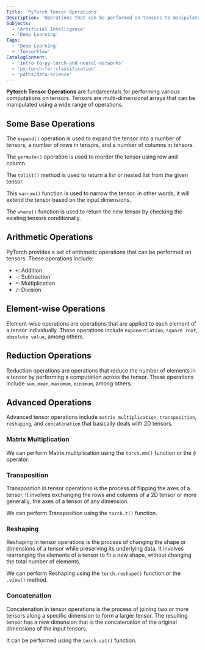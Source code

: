 ```yaml
---
Title: 'PyTorch Tensor Operations'
Description: 'Operations that can be performed on tensors to manipulate and transform their values.'
Subjects:
  - 'Artificial Intelligence'
  - 'Deep Learning'
Tags:
  - 'Deep Learning'
  - 'TensorFlow'
CatalogContent:
  - 'intro-to-py-torch-and-neural-networks'
  - 'py-torch-for-classification'
  - 'paths/data-science'
---
```


**Pytorch Tensor Operations** are fundamentals for performing various computations on tensors. Tensors are multi-dimensional arrays that can be manipulated using a wide range of operations.

## Some Base Operations

The `expand()` operation is used to expand the tensor into a number of tensors, a number of rows in tensors, and a number of columns in tensors.

The `permute()` operation is used to reorder the tensor using row and column.

The `tolist()` method is used to return a list or nested list from the given tensor.

This `narrow()` function is used to narrow the tensor. in other words, it will extend the tensor based on the input dimensions.

The `where()` function is used to return the new tensor by checking the existing tensors conditionally.

## Arithmetic Operations

PyTorch provides a set of arithmetic operations that can be performed on tensors. These operations include:

- `+`: Addition
- `-`: Subtraction
- `*`: Multiplication
- `/`: Division

## Element-wise Operations

Element-wise operations are operations that are applied to each element of a tensor individually. These operations include `exponentiation`, `square root`, `absolute value`, among others.

## Reduction Operations

Reduction operations are operations that reduce the number of elements in a tensor by performing a computation across the tensor. These operations include `sum`, `mean`, `maximum`, `minimum`, among others. 

## Advanced Operations

Advanced tensor operations include `matrix multiplication`, `transposition`, `reshaping`, and `concatenation` that basically deals with 2D tensors.

### Matrix Multiplication

We can perform Matrix multiplication using the `torch.mm()` function or the `@` operator.

### Transposition

Transposition in tensor operations is the process of flipping the axes of a tensor. It involves exchanging the rows and columns of a 2D tensor or more generally, the axes of a tensor of any dimension.

We can perform Transposition using the `torch.t()` function.

### Reshaping

Reshaping in tensor operations is the process of changing the shape or dimensions of a tensor while preserving its underlying data. It involves rearranging the elements of a tensor to fit a new shape, without changing the total number of elements.

We can perform Reshaping using the `torch.reshape()` function or the `.view()` method.

### Concatenation

Concatenation in tensor operations is the process of joining two or more tensors along a specific dimension to form a larger tensor. The resulting tensor has a new dimension that is the concatenation of the original dimensions of the input tensors.

It can be performed using the `torch.cat()` function.
